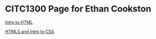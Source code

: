 # CITC1300 Page for Ethan Cookston

<a href="intro_to_html/index.html" target="blank">Intro to HTML</a>

<a href="HTML5_to_intro_css/index.html" target="blank">HTMLS and Intro to CSS</a>

